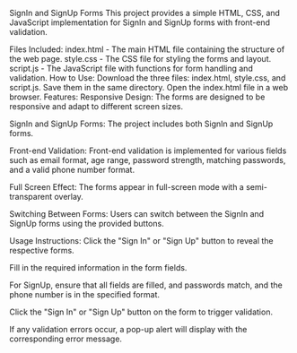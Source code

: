 
SignIn and SignUp Forms
This project provides a simple HTML, CSS, and JavaScript implementation for SignIn and SignUp forms with front-end validation.

Files Included:
index.html - The main HTML file containing the structure of the web page.
style.css - The CSS file for styling the forms and layout.
script.js - The JavaScript file with functions for form handling and validation.
How to Use:
Download the three files: index.html, style.css, and script.js.
Save them in the same directory.
Open the index.html file in a web browser.
Features:
Responsive Design: The forms are designed to be responsive and adapt to different screen sizes.

SignIn and SignUp Forms: The project includes both SignIn and SignUp forms.

Front-end Validation: Front-end validation is implemented for various fields such as email format, age range, password strength, matching passwords, and a valid phone number format.

Full Screen Effect: The forms appear in full-screen mode with a semi-transparent overlay.

Switching Between Forms: Users can switch between the SignIn and SignUp forms using the provided buttons.

Usage Instructions:
Click the "Sign In" or "Sign Up" button to reveal the respective forms.

Fill in the required information in the form fields.

For SignUp, ensure that all fields are filled, and passwords match, and the phone number is in the specified format.

Click the "Sign In" or "Sign Up" button on the form to trigger validation.

If any validation errors occur, a pop-up alert will display with the corresponding error message.
